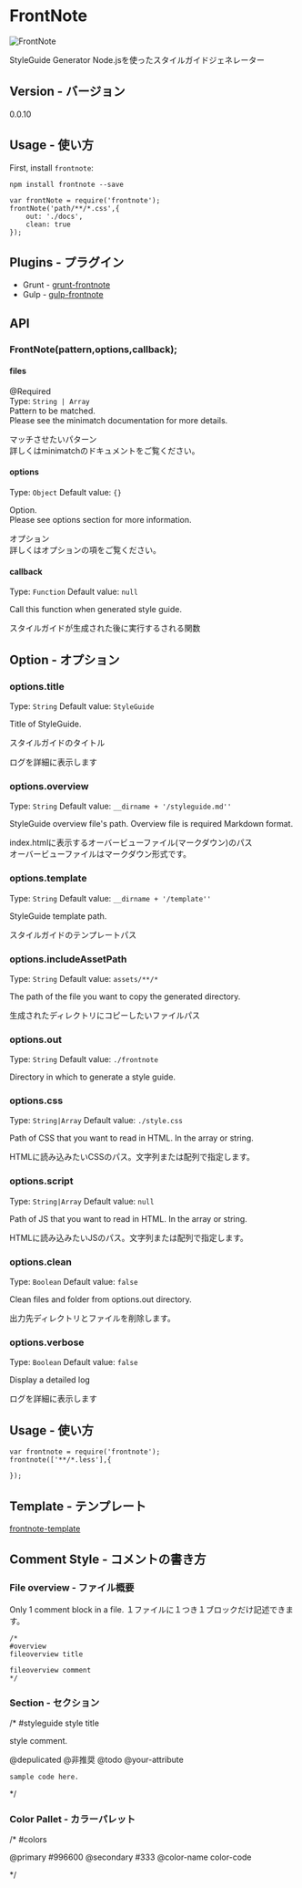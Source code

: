 # FrontNote

![FrontNote](http://frontainer.com/images/frontnote.png)

StyleGuide Generator
Node.jsを使ったスタイルガイドジェネレーター

## Version - バージョン
0.0.10

## Usage - 使い方

First, install `frontnote`:

```shell
npm install frontnote --save
```

```shell
var frontNote = require('frontnote');
frontNote('path/**/*.css',{
	out: './docs',
    clean: true
});
```

## Plugins - プラグイン

* Grunt - [grunt-frontnote](https://www.npmjs.org/package/grunt-frontnote)
* Gulp - [gulp-frontnote](https://www.npmjs.org/package/gulp-frontnote)

## API

### FrontNote(pattern,options,callback);

#### files
@Required  
Type: `String | Array`  
Pattern to be matched.  
Please see the minimatch documentation for more details.

マッチさせたいパターン  
詳しくはminimatchのドキュメントをご覧ください。

#### options
Type: `Object`
Default value: `{}`

Option.  
Please see options section for more information.

オプション  
詳しくはオプションの項をご覧ください。

#### callback
Type: `Function`
Default value: `null`

Call this function when generated style guide.

スタイルガイドが生成された後に実行するされる関数

## Option - オプション

### options.title
Type: `String`
Default value: `StyleGuide`

Title of StyleGuide.

スタイルガイドのタイトル

ログを詳細に表示します

### options.overview
Type: `String`
Default value: `__dirname + '/styleguide.md''`

StyleGuide overview file's path.
Overview file is required Markdown format.  

index.htmlに表示するオーバービューファイル(マークダウン)のパス  
オーバービューファイルはマークダウン形式です。

### options.template
Type: `String`
Default value: `__dirname + '/template''`

StyleGuide template path.  

スタイルガイドのテンプレートパス

### options.includeAssetPath
Type: `String`
Default value: `assets/**/*`

The path of the file you want to copy the generated directory.

生成されたディレクトリにコピーしたいファイルパス

### options.out
Type: `String`
Default value: `./frontnote`

Directory in which to generate a style guide.

### options.css
Type: `String|Array`
Default value: `./style.css`

Path of CSS that you want to read in HTML. In the array or string.

HTMLに読み込みたいCSSのパス。文字列または配列で指定します。

### options.script
Type: `String|Array`
Default value: `null`

Path of JS that you want to read in HTML. In the array or string.

HTMLに読み込みたいJSのパス。文字列または配列で指定します。

### options.clean
Type: `Boolean`
Default value: `false`

Clean files and folder from options.out directory.

出力先ディレクトリとファイルを削除します。

### options.verbose
Type: `Boolean`
Default value: `false`

Display a detailed log

ログを詳細に表示します

## Usage - 使い方

```
var frontnote = require('frontnote');
frontnote(['**/*.less'],{

});
```

## Template - テンプレート

[frontnote-template](https://github.com/frontainer/frontnote-template)

## Comment Style - コメントの書き方

### File overview - ファイル概要

Only 1 comment block in a file.
１ファイルに１つき１ブロックだけ記述できます。

```
/*
#overview
fileoverview title

fileoverview comment
*/
```

### Section - セクション

/*
#styleguide
style title

style comment.

@depulicated
@非推奨
@todo
@your-attribute

```
sample code here.
```
*/


### Color Pallet - カラーパレット

/*
#colors

@primary #996600
@secondary #333
@color-name color-code

*/